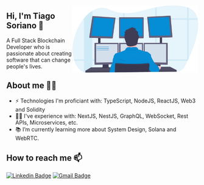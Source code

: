 <a href="https://www.linkedin.com/in/tiago-soriano/"><img align="right" src="https://github.com/tiago-web/tiago-web/blob/master/images/illustration2.svg" width="330"/></a>

## Hi, I'm Tiago Soriano 👋
A Full Stack Blockchain Developer who is passionate about creating software that can change people's lives.

## About me 👨‍💻
- ⚡ Technologies I'm proficiant with: TypeScript, NodeJS, ReactJS, Web3 and Solidity
- 🐱‍👤 I've experience with: NextJS, NestJS, GraphQL, WebSocket, Rest APIs, Microservices, etc.
- 📚 I’m currently learning more about System Design, Solana and WebRTC.

## How to reach me 📫
[![Linkedin Badge](https://img.shields.io/badge/-tiagosoriano-blue?style=flat-square&logo=Linkedin&logoColor=white&link=https://www.linkedin.com/in/tiagosoriano/)](https://www.linkedin.com/in/tiagosoriano/)
[![Gmail Badge](https://img.shields.io/badge/-contact@tiagosoriano.dev-c14438?style=flat-square&logo=Gmail&logoColor=white&link=mailto:contact@tiagosoriano.dev)](mailto:contact@tiagosoriano.dev)
